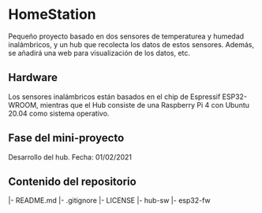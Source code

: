 # HomeStation

Pequeño proyecto basado en dos sensores de temperaturea y humedad inalámbricos, y un hub que recolecta los datos de estos sensores. Además, se añadirá una web para visualización de los datos, etc.

## Hardware 

Los sensores inalámbricos están basados en el chip de Espressif ESP32-WROOM, mientras que el Hub consiste de una Raspberry Pi 4 con Ubuntu 20.04 como sistema operativo.

## Fase del mini-proyecto

  Desarrollo del hub. Fecha: 01/02/2021

## Contenido del repositorio

  |- README.md
  |- .gitignore
  |- LICENSE
  |- hub-sw
  |- esp32-fw



